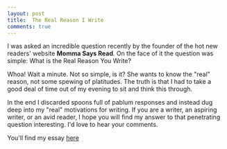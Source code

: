 ```yaml
---
layout: post
title: 	The Real Reason I Write 
comments: true
---
```


I was asked an incredible question recently by the founder of the hot new readers' website **Momma Says Read**. On the face of it the question was simple: What is the Real Reason You Write? 

<!--more-->

Whoa! Wait a minute. Not so simple, is it? She wants to know the "real" reason, not some spewing of platitudes. The truth is that I had to take a good deal of time out of my evening to sit and think this through.

In the end I discarded spoons full of pablum responses and instead dug deep into my "real" motivations for writing. If you are a writer, an aspiring writer, or an avid reader, I hope you will find my answer to that penetrating question interesting. I'd love to hear your comments.

You'll find my essay [here](http://www.mommasaysread.com/the-real-reason-i-write-by-lester-picker/)

